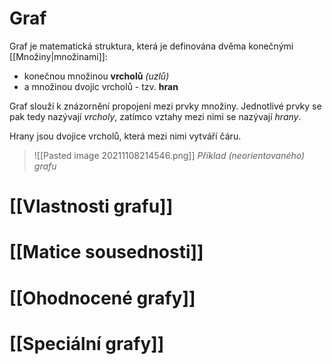 # Graf
Graf je matematická struktura, která je definována dvěma konečnými [[Množiny|množinami]]:
- konečnou množinou **vrcholů** *(uzlů)*
- a množinou dvojic vrcholů - tzv. **hran**

Graf slouží k znázornění propojení mezi prvky množiny. Jednotlivé prvky se pak tedy nazývají *vrcholy*, zatímco vztahy mezi nimi se nazývají *hrany*.

Hrany jsou dvojice vrcholů, která mezi nimi vytváří čáru.

>![[Pasted image 20211108214546.png]]
>*Příklad (neorientovaného) grafu*

# [[Vlastnosti grafu]]
# [[Matice sousednosti]]
# [[Ohodnocené grafy]]
# [[Speciální grafy]]